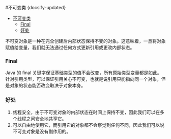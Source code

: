 #不可变类
{docsify-updated}
- [不可变类](#不可变类)
  - [Final](#final)
  - [好处](#好处)


不可变对象是一种在完全创建后内部状态保持不变的对象。这意味着，一旦将对象赋值给变量，我们就无法通过任何方式更新引用或更改内部状态。

### Final
Java 的 final 关键字保证基础类型的值不会改变，所有原始类型变量都是如此。
针对引用类型，可以保证引用关心不可变，也就是说引用只能指向同一个对象，但是对象的状态能否改变取决于对象本身。

### 好处
1. 线程安全，由于不可变对象的内部状态在时间上保持不变，因此我们可以在多个线程之间安全地共享它。
2. 可以自由地使用它，而引用它的对象都不会察觉到任何不同，因此我们可以说不可变对象是没有副作用的。
